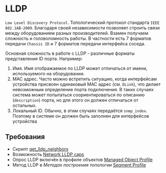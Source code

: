# LLDP

`Low Level Discovery Protocol`. Топологический протокол стандарта `IEEE 802.1AB-2009`. 
Благодаря своей независимости позволяет строить связи между оборудованием разных производителей. 
Взамен получаем сложность и головоломность работы. В частности есть 7 форматов передачи `Chassis ID` и 7 форматов передачи интерфейса соседа.

Основная сложность в работе с LLDP - различные форматы представления ID порта. Например:

1) Имя. Имя отображаемое по LLDP может отличаться от имени, используемого на оборудовании.
2) MAC адрес. Часто можно встретить ситуацию, когда интерфейсам устройства присвоен одинаковый MAC адрес (см. `DLink`), 
что делает невозможным определение порта подключения. 
В таких случаях система может попытаться соориентироваться по описанию (`description`) порта, но для этого он должен отличаться от остальных.
3) Локальный ID. Обычно, в этим случаях передаётся `snmp_index`. Поэтому в системе он должен быть заполнен для интерфейсов устройства

## Требования

* Скрипт [get_lldp_neighbors](../../scripts-reference/get_lldp_neighbors.md)
* Возможность [Network LLDP caps](../../caps-reference/network/lldp.md)
* Опрос LLDP включён в профиле объектов [Managed Object Profile](../../concepts/managed-object-profile/index.md#Box(Полный_опрос))
* Метод LLDP в *Методах построения топологии* [Segment Profile](../../concepts/network-segment-profile/index.md)

